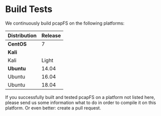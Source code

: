 # Build Tests
We continuously build pcapFS on the following platforms:

| Distribution | Release |
|---|---|
|**CentOS**| 7 |
|**Kali**|  |
|Kali|Light|
|**Ubuntu**| 14.04|
|Ubuntu| 16.04|
|Ubuntu|18.04|

If you successfully built and tested pcapFS on a platform not listed here,
please send us some information what to do in order to compile it on this
platform. Or even better: create a pull request.
